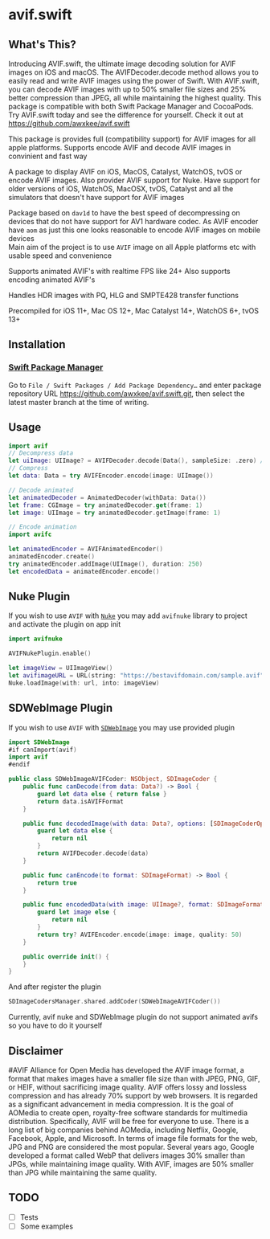 # avif.swift

## What's This?
Introducing AVIF.swift, the ultimate image decoding solution for AVIF images on iOS and macOS. The AVIFDecoder.decode method allows you to easily read and write AVIF images using the power of Swift. With AVIF.swift, you can decode AVIF images with up to 50% smaller file sizes and 25% better compression than JPEG, all while maintaining the highest quality. This package is compatible with both Swift Package Manager and CocoaPods. Try AVIF.swift today and see the difference for yourself. Check it out at https://github.com/awxkee/avif.swift

This package is provides full (compatibility support) for AVIF images for all apple platforms. Supports encode AVIF and decode AVIF images in convinient and fast way

A package to display AVIF on iOS, MacOS, Catalyst, WatchOS, tvOS or encode AVIF images. Also provider AVIF support for Nuke. Have support for older versions of iOS, WatchOS, MacOSX, tvOS, Catalyst and all the simulators that doesn't have support for AVIF images

Package based on `dav1d` to have the best speed of decompressing on devices that do not have support for AV1 hardware codec.
As AVIF encoder have `aom` as just this one looks reasonable to encode AVIF images on mobile devices
</br>
Main aim of the project is to use `AVIF` image on all Apple platforms etc with usable speed and convenience

Supports animated AVIF's with realtime FPS like 24+
Also supports encoding animated AVIF's

Handles HDR images with PQ, HLG and SMPTE428 transfer functions

Precompiled for iOS 11+, Mac OS 12+, Mac Catalyst 14+, WatchOS 6+, tvOS 13+

## Installation

### [Swift Package Manager](https://swift.org/package-manager/)

Go to `File / Swift Packages / Add Package Dependency…`
and enter package repository URL https://github.com/awxkee/avif.swift.git, then select the latest master branch
at the time of writing.

## Usage

```swift
import avif
// Decompress data
let uiImage: UIImage? = AVIFDecoder.decode(Data(), sampleSize: .zero) // or any max CGSize of image
// Compress
let data: Data = try AVIFEncoder.encode(image: UIImage())

// Decode animated
let animatedDecoder = AnimatedDecoder(withData: Data())
let frame: CGImage = try animatedDecoder.get(frame: 1)
let image: UIImage = try animatedDecoder.getImage(frame: 1) 

// Encode animation
import avifc

let animatedEncoder = AVIFAnimatedEncoder()
animatedEncoder.create()
try animatedEncoder.addImage(UIImage(), duration: 250)
let encodedData = animatedEncoder.encode()
```

## Nuke Plugin

If you wish to use `AVIF` with <a href="https://github.com/kean/Nuke" target="_blank">`Nuke`</a> you may add `avifnuke` library to project and activate the plugin on app init

```swift
import avifnuke

AVIFNukePlugin.enable()

let imageView = UIImageView()
let avifimageURL = URL(string: "https://bestavifdomain.com/sample.avif")!
Nuke.loadImage(with: url, into: imageView)
```

## SDWebImage Plugin
If you wish to use `AVIF`  with <a href="https://github.com/SDWebImage/SDWebImage" target="_blank">`SDWebImage`</a> you may use provided plugin

```swift
import SDWebImage
#if canImport(avif)
import avif
#endif

public class SDWebImageAVIFCoder: NSObject, SDImageCoder {
    public func canDecode(from data: Data?) -> Bool {
        guard let data else { return false }
        return data.isAVIFFormat
    }

    public func decodedImage(with data: Data?, options: [SDImageCoderOption : Any]? = nil) -> UIImage? {
        guard let data else {
            return nil
        }
        return AVIFDecoder.decode(data)
    }

    public func canEncode(to format: SDImageFormat) -> Bool {
        return true
    }

    public func encodedData(with image: UIImage?, format: SDImageFormat, options: [SDImageCoderOption : Any]? = nil) -> Data? {
        guard let image else {
            return nil
        }
        return try? AVIFEncoder.encode(image: image, quality: 50)
    }

    public override init() {
    }
}
```

And after register the plugin
```swift
SDImageCodersManager.shared.addCoder(SDWebImageAVIFCoder())
```

Currently, avif nuke and SDWebImage plugin do not support animated avifs so you have to do it yourself

## Disclaimer

#AVIF
Alliance for Open Media has developed the AVIF image format, a format that makes images have a smaller file size than with JPEG, PNG, GIF, or HEIF, without sacrificing image quality. AVIF offers lossy and lossless compression and has already 70% support by web browsers. It is regarded as a significant advancement in media compression. It is the goal of AOMedia to create open, royalty-free software standards for multimedia distribution. Specifically, AVIF will be free for everyone to use. There is a long list of big companies behind AOMedia, including Netflix, Google, Facebook, Apple, and Microsoft. In terms of image file formats for the web, JPG and PNG are considered the most popular. Several years ago, Google developed a format called WebP that delivers images 30% smaller than JPGs, while maintaining image quality. With AVIF, images are 50% smaller than JPG while maintaining the same quality.

## TODO
- [ ] Tests
- [ ] Some examples 
